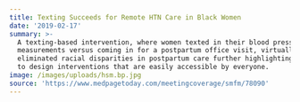 ```yaml
---
title: Texting Succeeds for Remote HTN Care in Black Women
date: '2019-02-17'
summary: >-
  A texting-based intervention, where women texted in their blood pressure
  measurements versus coming in for a postpartum office visit, virtually
  eliminated racial disparities in postpartum care further highlighting the need
  to design interventions that are easily accessible by everyone.
image: /images/uploads/hsm.bp.jpg
source: 'https://www.medpagetoday.com/meetingcoverage/smfm/78090'
---
```


